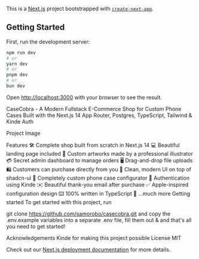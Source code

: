 This is a [Next.js](https://nextjs.org/) project bootstrapped with [`create-next-app`](https://github.com/vercel/next.js/tree/canary/packages/create-next-app).

## Getting Started

First, run the development server:

```bash
npm run dev
# or
yarn dev
# or
pnpm dev
# or
bun dev
```

Open [http://localhost:3000](http://localhost:3000) with your browser to see the result.

CaseCobra - A Modern Fullstack E-Commerce Shop for Custom Phone Cases
Built with the Next.js 14 App Router, Postgres, TypeScript, Tailwind & Kinde Auth

Project Image

Features
🛠️ Complete shop built from scratch in Next.js 14
💻 Beautiful landing page included
🎨 Custom artworks made by a professional illustrator
💳 Secret admin dashboard to manage orders
🖥️ Drag-and-drop file uploads
🛍️ Customers can purchase directly from you
🌟 Clean, modern UI on top of shadcn-ui
🛒 Completely custom phone case configurator
🔑 Authentication using Kinde
✉️ Beautiful thank-you email after purchase
✅ Apple-inspired configuration design
⌨️ 100% written in TypeScript
🎁 ...much more
Getting started
To get started with this project, run

  git clone https://github.com/samorobo/casecobra.git
and copy the .env.example variables into a separate .env file, fill them out & and that's all you need to get started!

Acknowledgements
Kinde for making this project possible
License
MIT



Check out our [Next.js deployment documentation](https://nextjs.org/docs/deployment) for more details.
